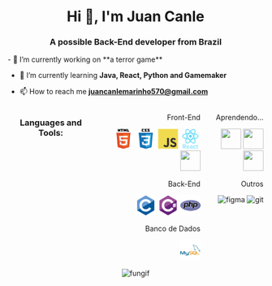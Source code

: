 <h1 align="center">Hi 👋, I'm Juan Canle</h1>
<h3 align="center">A possible Back-End developer from Brazil</h3>

<p align="left">
  - 🔭 I’m currently working on **a terror game**

  - 🌱 I’m currently learning **Java, React, Python and Gamemaker**

  - 📫 How to reach me **juancanlemarinho570@gmail.com**
</p>

<div style="display: flex;">
  <h3 align="center">Languages and Tools:</h3>
    <div align="right">
      <p>Front-End</p>
          <img src="https://raw.githubusercontent.com/devicons/devicon/master/icons/html5/html5-original-wordmark.svg" alt="html5" width="40" height="40"/>
          <img src="https://raw.githubusercontent.com/devicons/devicon/master/icons/css3/css3-original-wordmark.svg" alt="css3" width="40" height="40"/>
          <img src="https://raw.githubusercontent.com/devicons/devicon/master/icons/javascript/javascript-original.svg" alt="javascript" width="40" height="40"/>
          <img src="https://raw.githubusercontent.com/devicons/devicon/master/icons/react/react-original-wordmark.svg" alt="react" width="40" height="40"/>
          <img src="https://cdn.jsdelivr.net/gh/devicons/devicon@latest/icons/tailwindcss/tailwindcss-original-wordmark.svg" width="40" height="40" />
      <p>Back-End</p>
          <img src="https://raw.githubusercontent.com/devicons/devicon/master/icons/c/c-original.svg" alt="c" width="40" height="40"/>
          <img src="https://raw.githubusercontent.com/devicons/devicon/master/icons/csharp/csharp-original.svg" alt="csharp" width="40" height="40"/>
          <img src="https://raw.githubusercontent.com/devicons/devicon/master/icons/php/php-original.svg" alt="php" width="40" height="40"/>
      <p>Banco de Dados</p>
          <img src="https://raw.githubusercontent.com/devicons/devicon/master/icons/mysql/mysql-original-wordmark.svg" alt="mysql" width="40" height="40"/>
    </div>
    <div align="right">
      <p>
        <p>Aprendendo...</p>
            <img src="https://cdn.jsdelivr.net/gh/devicons/devicon@latest/icons/java/java-original-wordmark.svg" width="40" height="40" />
            <img src="https://cdn.jsdelivr.net/gh/devicons/devicon@latest/icons/python/python-original-wordmark.svg" width="40" height="40" />
            <img src="https://cdn.jsdelivr.net/gh/devicons/devicon@latest/icons/nodejs/nodejs-original-wordmark.svg" width="40" height="40" />
        <p>Outros</p>
            <img src="https://www.vectorlogo.zone/logos/figma/figma-icon.svg" alt="figma" width="40" height="40"/>
            <img src="https://www.vectorlogo.zone/logos/git-scm/git-scm-icon.svg" alt="git" width="40" height="40"/>
      </p>
    </div>
  </div>
  <div>
    <p align="center">
        <img src="https://media.giphy.com/media/lWUT7SZEDv6gVI4ARR/giphy.gif?cid=ecf05e47dccqzkor5earb5yr95ms22pm281q1ke1h2yugsub&ep=v1_gifs_search&rid=giphy.gif&ct=g" alt="fungif"/>
    </p>
  </div>
</div>
